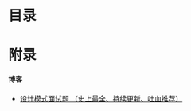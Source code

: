 # 目录
















# 附录
#### 博客
- [设计模式面试题 （史上最全、持续更新、吐血推荐）](https://www.cnblogs.com/crazymakercircle/p/14367101.html)
